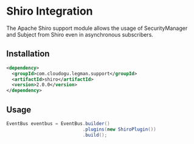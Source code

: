# Shiro Integration

The Apache Shiro support module allows the usage of SecurityManager and Subject from Shiro even in asynchronous subscribers. 

## Installation

```xml
<dependency>
  <groupId>com.cloudogu.legman.support</groupId>
  <artifactId>shiro</artifactId>
  <version>2.0.0</version>
</dependency>
```

## Usage

```java
EventBus eventbus = EventBus.builder()
                            .plugins(new ShiroPlugin())
                            .build();
```
